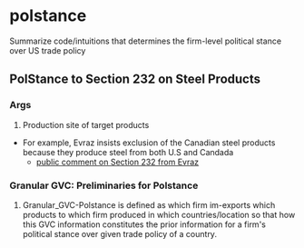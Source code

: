 # polstance
Summarize code/intuitions that determines the firm-level political stance over US trade policy

## PolStance to Section 232 on Steel Products
### Args
1. Production site of target products 
  - For example, Evraz insists exclusion of the Canadian steel products because they produce steel from both U.S and Candada
    - [public comment on Section 232 from Evraz](https://www.bis.doc.gov/index.php/232-steel-public-comments/1788-evraz-north-america-public-comment/file)

### Granular GVC: Preliminaries for Polstance
1. Granular_GVC-Polstance is defined as which firm im-exports which products to which firm produced in which countries/location so that how this GVC information constitutes the prior information for a firm's political stance over given trade policy of a country.

